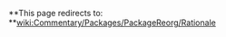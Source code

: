 **This page redirects to: **[wiki:Commentary/Packages/PackageReorg/Rationale](/trac/ghc/wiki/Commentary/Packages/PackageReorg/Rationale)